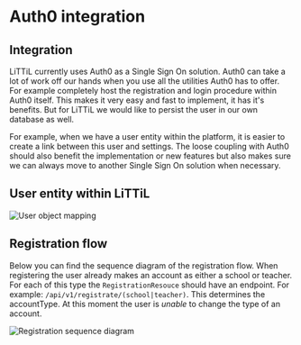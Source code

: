 # Auth0 integration

## Integration
LiTTiL currently uses Auth0 as a Single Sign On solution. Auth0 can take a lot of work off our hands when you use all the
utilities Auth0 has to offer. For example completely host the registration and login procedure within Auth0 itself. 
This makes it very easy and fast to implement, it has it's benefits. But for LiTTiL we would like to persist the user 
in our own database as well. 

For example, when we have a user entity within the platform, it is easier to create a link between this user and settings. 
The loose coupling with Auth0 should also benefit the implementation or new features but also makes sure we can always 
move to another Single Sign On solution when necessary. 

## User entity within LiTTiL
![User object mapping](../../../diagrams/out/user-model-mapping.svg)

## Registration flow
Below you can find the sequence diagram of the registration flow. When registering the user already makes an account as 
either a school or teacher. For each of this type the `RegistrationResouce` should have an endpoint. For example: 
`/api/v1/registrate/(school|teacher)`. This determines the accountType. At this moment the user is _unable_ to change the 
type of an account. 

![Registration sequence diagram](../../../diagrams/out/registration-process-sequence-diagram.svg)